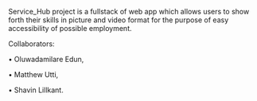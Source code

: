 Service_Hub project is a fullstack of
web app which allows users to show 
forth their skills in picture and 
video format for the purpose of easy
accessibility of possible employment.

Collaborators:

• Oluwadamilare Edun,

• Matthew Utti,

• Shavin Lillkant.
